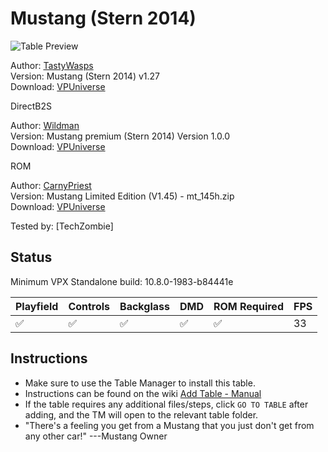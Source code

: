 # Mustang (Stern 2014)

![Table Preview](../../images/vpx-mustang.png)

Author: [TastyWasps](https://vpuniverse.com/profile/44724-tastywasps/)  
Version:  Mustang (Stern 2014) v1.27  
Download: [VPUniverse](https://vpuniverse.com/files/file/16314-mustang-stern-2014/)

DirectB2S

Author: [Wildman](https://vpuniverse.com/profile/5-wildman/)  
Version: Mustang premium (Stern 2014) Version 1.0.0  
Download: [VPUniverse](https://vpuniverse.com/files/file/4969-mustang-premium-stern-2014/)

ROM

Author: [CarnyPriest](https://vpuniverse.com/profile/1146-carnypriest/)  
Version: Mustang Limited Edition (V1.45) - mt_145h.zip  
Download: [VPUniverse](https://vpuniverse.com/files/file/4129-mustang-limited-edition-v145/)

Tested by:
[TechZombie]

## Status 

Minimum VPX Standalone build: 10.8.0-1983-b84441e

| Playfield | Controls | Backglass | DMD | ROM Required | FPS | 
|-----------|----------|-----------|-----|--------------|-----|
| :white_check_mark: | :white_check_mark: | :white_check_mark: | :white_check_mark: | :white_check_mark: | 33 |

## Instructions

- Make sure to use the Table Manager to install this table.
- Instructions can be found on the wiki [Add Table - Manual](https://github.com/LegendsUnchained/vpx-standalone-alp4k/wiki/%5B04%5D-%F0%9F%A7%A1-TM-%E2%80%90-Other-Features#add-table---manual)
- If the table requires any additional files/steps, click `GO TO TABLE` after adding, and the TM will open to the relevant table folder.
- "There's a feeling you get from a Mustang that you just don't get from any other car!" ---Mustang Owner

